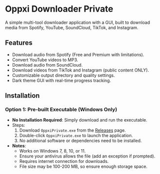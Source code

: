 # Oppxi Downloader Private

A simple multi-tool downloader application with a GUI, built to download media from Spotify, YouTube, SoundCloud, TikTok, and Instagram.

## Features
- Download audio from Spotify (Free and Premium with limitations).
- Convert YouTube videos to MP3.
- Download audio from SoundCloud.
- Download videos from TikTok and Instagram (public content ONLY).
- Customizable output directory and quality settings.
- Dark theme GUI with real-time progress tracking.

## Installation
### Option 1: Pre-built Executable (Windows Only)
- **No Installation Required**: Simply download and run the executable.
- Steps:
  1. Download `OppxiPrivate.exe` from the [Releases](https://github.com/redlxtus/Oppxi-Private-Downloader/releases/tag/v1.0.4) page.
  2. Double-click `OppxiPrivate.exe` to launch the application.
  3. No additional software or dependencies need to be installed.
- **Notes**:
  - Works on Windows 7, 8, 10, or 11.
  - Ensure your antivirus allows the file (add an exception if prompted).
  - Requires internet connection for downloads.
  - File size may be 100-200 MB, so ensure enough storage space.
